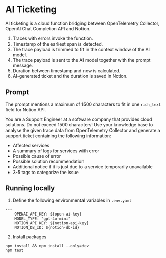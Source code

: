 # AI Ticketing

AI ticketing is a cloud function bridging between OpenTelemetry Collector, OpenAI Chat Completion API and Notion.

1. Traces with errors invoke the function.
2. Timestamp of the earliest span is detected.
3. The trace payload is trimmed to fit in the context window of the AI model.
4. The trace payload is sent to the AI model together with the prompt message.
5. Duration between timestamp and now is calculated.
6. AI-generated ticket and the duration is saved in Notion.

## Prompt

The prompt mentions a maximum of 1500 characters to fit in one `rich_text` field for Notion API.

You are a Support Engineer at a software company that provides cloud solutions. Do not exceed 1500 characters! Use your knowledge base to analyse the given trace data from OpenTelemetry Collector and generate a support ticket containing the following information:
- Affected services
- A summary of logs for services with error
- Possible cause of error
- Possible solution recommendation
- Additional notice if it is just due to a service temporarily unavailable
- 3-5 tags to categorize the issue

## Running locally

1. Define the following environmental variables in `.env.yaml`
```
---
    OPENAI_API_KEY: ${open-ai-key}
    MODEL_TYPE: "gpt-4o-mini"
    NOTION_API_KEY: ${notion-api-key}
    NOTION_DB_ID: ${notion-db-id}
```

2. Install packages
```shell
npm install && npm install --only=dev
npm test
```